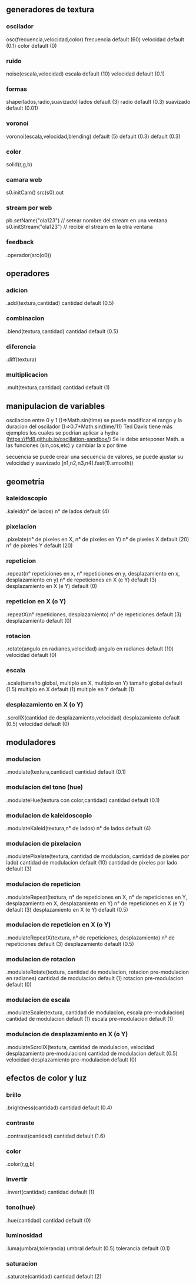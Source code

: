 ## generadores de textura
### oscilador
osc(frecuencia,velocidad,color)
	frecuencia default (60)
	velocidad default (0.1)
	color default (0)
			
### ruido
noise(escala,velocidad)
	escala default (10)
	velocidad default (0.1)

### formas
shape(lados,radio,suavizado)
	lados default (3)
	radio default (0.3)
	suavizado default (0.01)
			 
### voronoi
voronoi(escala,velocidad,blending)
	default (5)
	default (0.3)
	default (0.3)

### color
solid(r,g,b)

### camara web
s0.initCam()
src(s0).out

### stream por web
pb.setName("ola123") // setear nombre del stream en una ventana
s0.initStream("ola123") // recibir el stream en la otra ventana

### feedback
.operador(src(o0))

## operadores
### adicion
.add(textura,cantidad)
	cantidad default (0.5)
  
### combinacion
.blend(textura,cantidad)
	cantidad default (0.5)

### diferencia
.diff(textura)

### multiplicacion
.mult(textura,cantidad)	
	cantidad default (1)

## manipulacion de variables
	 
oscilacion entre 0 y 1
	()=>Math.sin(time)
se puede modificar el rango y la duracion del oscilador
	 ()=>0.7*Math.sin(time/11)
Ted Davis tiene más ejemplos los cuales se podrian aplicar a hydra (https://ffd8.github.io/oscillation-sandbox/)
	Se le debe anteponer Math. a las funciones (sin,cos,etc) y cambiar la x por time

secuencia
se puede crear una secuencia de valores, se puede ajustar su velocidad y suavizado 
	[n1,n2,n3,n4].fast(1).smooth()

## geometria
### kaleidoscopio
.kaleid(n° de lados)
	n° de lados default (4)

### pixelacion
.pixelate(n° de pixeles en X, n° de pixeles en Y)
	n° de pixeles X default (20)
	n° de pixeles Y default (20)

### repeticion
.repeat(n° repeticiones en x, n° repeticiones en y, desplazamiento en x, desplazamiento en y)
	n° de repeticiones en X (e Y) default (3)
	desplazamiento en X (e Y) default (0)

### repeticion en X (o Y)
.repeatX(n° repeticiones, desplazamiento)
	n° de repeticiones default (3)
	desplazamiento default (0)

### rotacion
.rotate(angulo en radianes,velocidad)
	angulo en radianes default (10)
	velocidad default (0)

### escala
.scale(tamaño global, multiplo en X, multiplo en Y)
	tamaño global default (1.5)
	multiplo en X default (1)
	multiple en Y default (1)


### desplazamiento en X (o Y)
.scrollX(cantidad de desplazamiento,velocidad)
	desplazamiento default (0.5)
	velocidad default (0)

## moduladores
### modulacion
.modulate(textura,cantidad)
	cantidad default (0.1)

### modulacion del tono (hue)
.modulateHue(textura con color,cantidad)
	cantidad default (0.1)

### modulacion de kaleidoscopio
.modulateKaleid(textura,n° de lados)
	n° de lados default (4)

### modulacion de pixelacion
.modulatePixelate(textura, cantidad de modulacion, cantidad de pixeles por lado)
	cantidad de modulacion default (10)
	cantidad de pixeles por lado default (3)

### modulacion de repeticion
.modulateRepeat(textura, n° de repeticiones en X, n° de repeticiones en Y, desplazamiento en X, desplazamiento en Y)
	n° de repeticiones en X (e Y) default (3)
	desplazamiento en X (e Y) default (0.5)
		
### modulacion de repeticion en X (o Y)
.modulateRepeatX(textura, n° de repeticiones, desplazamiento)
	n° de repeticiones default (3)
	desplazamiento default (0.5)
		
### modulacion de rotacion 
.modulateRotate(textura, cantidad de modulacion, rotacion pre-modulacion en radianes)
	cantidad de modulacion default (1)
	rotacion pre-modulacion default (0)

### modulacion de escala
.modulateScale(textura, cantidad de modulacion, escala pre-modulacion)
	cantidad de modulacion default (1)
	escala pre-modulacion default (1)

### modulacion de desplazamiento en X (o Y)
.modulateScrollX(textura, cantidad de modulacion, velocidad desplazamiento pre-modulacion)
	cantidad de modulacion default (0.5)
	velocidad desplazamiento pre-modulacion default (0)

## efectos de color y luz
### brillo
.brightness(cantidad)
	cantidad default (0.4)

### contraste
.contrast(cantidad)
	cantidad default (1.6)

### color
.color(r,g,b)

### invertir
.invert(cantidad)
	cantidad default (1)

### tono(hue)
.hue(cantidad)
	cantidad default (0)

### luminosidad
.luma(umbral,tolerancia)
	umbral default (0.5)
	tolerancia default (0.1)

### saturacion
.saturate(cantidad)
  	cantidad default (2)
